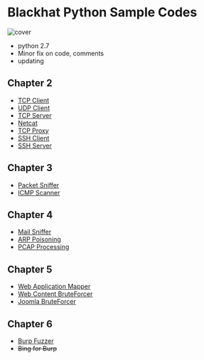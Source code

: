 # Blackhat Python Sample Codes

![cover](https://www.nostarch.com/sites/default/files/styles/uc_product/public/BHP_cover_final.png?itok=EA2x9Tri)

- python 2.7
- Minor fix on code, comments
- updating

## Chapter 2

- [TCP Client](./Chap2/tcp-client.py)
- [UDP Client](./Chap2/udp-client.py)
- [TCP Server](./Chap2/tcp-server.py)
- [Netcat](./Chap2/netcat.py)
- [TCP Proxy](./Chap2/tcp-proxy.py)
- [SSH Client](./Chap2/bh-sshcmd.py)
- [SSH Server](./Chap2/bh-sshserver.py)

## Chapter 3

- [Packet Sniffer](./Chap3/sniffer.py)
- [ICMP Scanner](./Chap3/scanner.py)

## Chapter 4

- [Mail Sniffer](./Chap4/mail_sniffer.py)
- [ARP Poisoning](./Chap4/arper.py)
- [PCAP Processing](./Chap4/pic_carver.py)

## Chapter 5

- [Web Application Mapper](./Chap5/web_app_mapper.py)
- [Web Content BruteForcer](./Chap5/content_bruter.py)
- [Joomla BruteForcer](./Chap5/joomla_killer.py)

## Chapter 6

- [Burp Fuzzer](./Chap6/bhp_fuzzer.py)
- ~~Bing for Burp~~
